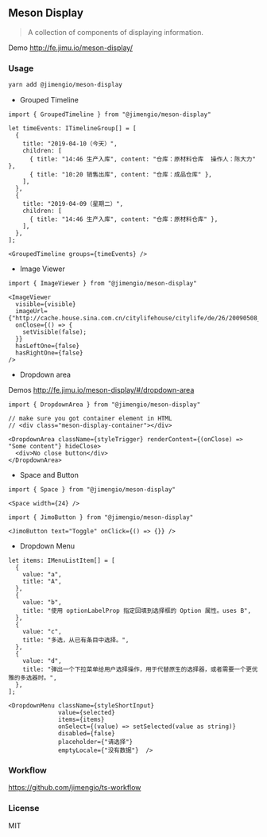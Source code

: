 ## Meson Display

> A collection of components of displaying information.

Demo http://fe.jimu.io/meson-display/

### Usage

```bash
yarn add @jimengio/meson-display
```

* Grouped Timeline

```tsx
import { GroupedTimeline } from "@jimengio/meson-display"

let timeEvents: ITimelineGroup[] = [
  {
    title: "2019-04-10（今天）",
    children: [
      { title: "14:46 生产入库", content: "仓库：原材料仓库  操作人：陈大力" },
      { title: "10:20 销售出库", content: "仓库：成品仓库" },
    ],
  },
  {
    title: "2019-04-09（星期二）",
    children: [
      { title: "14:46 生产入库", content: "仓库：原材料仓库" },
    ],
  },
];

<GroupedTimeline groups={timeEvents} />
```

* Image Viewer


```tsx
import { ImageViewer } from "@jimengio/meson-display"

<ImageViewer
  visible={visible}
  imageUrl={"http://cache.house.sina.com.cn/citylifehouse/citylife/de/26/20090508_7339__.jpg"}
  onClose={() => {
    setVisible(false);
  }}
  hasLeftOne={false}
  hasRightOne={false}
/>
```

* Dropdown area

Demos http://fe.jimu.io/meson-display/#/dropdown-area

```tsx
import { DropdownArea } from "@jimengio/meson-display"

// make sure you got container element in HTML
// <div class="meson-display-container"></div>

<DropdownArea className={styleTrigger} renderContent={(onClose) => "Some content"} hideClose>
  <div>No close button</div>
</DropdownArea>
```

* Space and Button

```tsx
import { Space } from "@jimengio/meson-display"

<Space width={24} />
```

```tsx
import { JimoButton } from "@jimengio/meson-display"

<JimoButton text="Toggle" onClick={() => {}} />
```

* Dropdown Menu

```tsx
let items: IMenuListItem[] = [
  {
    value: "a",
    title: "A",
  },
  {
    value: "b",
    title: "使用 optionLabelProp 指定回填到选择框的 Option 属性。uses B",
  },
  {
    value: "c",
    title: "多选，从已有条目中选择。",
  },
  {
    value: "d",
    title: "弹出一个下拉菜单给用户选择操作，用于代替原生的选择器，或者需要一个更优雅的多选器时。",
  },
];

<DropdownMenu className={styleShortInput}
              value={selected}
              items={items}
              onSelect={(value) => setSelected(value as string)}
              disabled={false}
              placeholder={"请选择"}
              emptyLocale={"没有数据"}  />
```

### Workflow

https://github.com/jimengio/ts-workflow

### License

MIT

